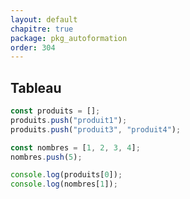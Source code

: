 ```yaml
---
layout: default
chapitre: true
package: pkg_autoformation
order: 304
---
```


<!-- new slide -->

## Tableau


````js
const produits = [];
produits.push("produit1");
produits.push("produit3", "produit4");

const nombres = [1, 2, 3, 4];
nombres.push(5);

console.log(produits[0]);
console.log(nombres[1]);
````
